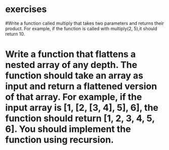 # exercises
#Write a function called multiply that takes two parameters and returns their product.
For example, if the function is called with multiply(2, 5),it should return 10.
# Write a function that flattens a nested array of any depth. The function should take an array as input and return a flattened version of that array. For example, if the input array is [1, [2, [3, 4], 5], 6], the function should return [1, 2, 3, 4, 5, 6]. You should implement the function using recursion.
